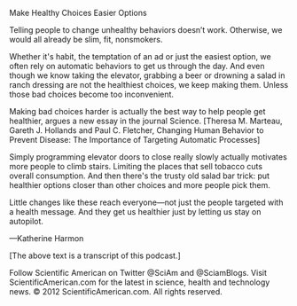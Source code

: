 Make Healthy Choices Easier Options

Telling people to change unhealthy behaviors doesn’t work. Otherwise, we would all already be slim, fit, nonsmokers.

Whether it's habit, the temptation of an ad or just the easiest option, we often rely on automatic behaviors to get us through the day. And even though we know taking the elevator, grabbing a beer or drowning a salad in ranch dressing are not the healthiest choices, we keep making them. Unless those bad choices become too inconvenient.  

Making bad choices harder is actually the best way to help people get healthier, argues a new essay in the journal Science. [Theresa M. Marteau, Gareth J. Hollands and Paul C. Fletcher, Changing Human Behavior to Prevent Disease: The Importance of Targeting Automatic Processes]

Simply programming elevator doors to close really slowly actually motivates more people to climb stairs. Limiting the places that sell tobacco cuts overall consumption. And then there's the trusty old salad bar trick: put healthier options closer than other choices and more people pick them.  

Little changes like these reach everyone—not just the people targeted with a health message. And they get us healthier just by letting us stay on autopilot.

—Katherine Harmon

[The above text is a transcript of this podcast.]

Follow Scientific American on Twitter @SciAm and @SciamBlogs. Visit ScientificAmerican.com for the latest in science, health and technology news.
© 2012 ScientificAmerican.com. All rights reserved.
